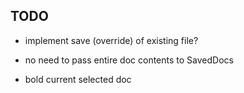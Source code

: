 ## TODO

- implement save (override) of existing file?

- no need to pass entire doc contents to SavedDocs

- bold current selected doc